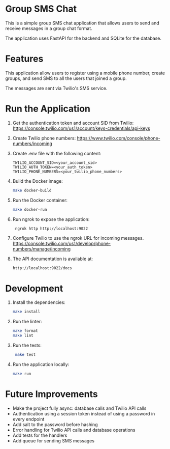 # Group SMS Chat

This is a simple group SMS chat application that allows users to send and receive messages in a group chat format. 

The application uses FastAPI for the backend and SQLite for the database.


# Features

This application allow users to register using a mobile phone number, create groups, and send SMS to all the users that joined a group.

The messages are sent via Twilio's SMS service.

# Run the Application

1. Get the authentication token and account SID from Twilio:
   https://console.twilio.com/us1/account/keys-credentials/api-keys

2. Create Twilio phone numbers:
   https://www.twilio.com/console/phone-numbers/incoming

3. Create .env file with the following content:
   ```
   TWILIO_ACCOUNT_SID=<your_account_sid>
   TWILIO_AUTH_TOKEN=<your_auth_token>
   TWILIO_PHONE_NUMBERS=<your_twilio_phone_numbers>
   ```

4. Build the Docker image:
   ```bash
   make docker-build
   ```

5. Run the Docker container:
   ```bash
   make docker-run
   ```

6. Run ngrok to expose the application:
   ```bash
    ngrok http http://localhost:9022
   ```

7. Configure Twilio to use the ngrok URL for incoming messages.
https://console.twilio.com/us1/develop/phone-numbers/manage/incoming

8. The API documentation is available at:
   ```
   http://localhost:9022/docs
   ```

# Development

1. Install the dependencies:
   ```bash
   make install
   ```

2. Run the linter:
   ```bash
   make format
   make lint
   ```

3. Run the tests:
   ```bash
    make test
    ```

4. Run the application locally:
   ```bash
   make run
   ```

# Future Improvements

- Make the project fully async: database calls and Twilio API calls
- Authentication using a session token instead of using a password in every endpoint
- Add salt to the password before hashing
- Error handling for Twilio API calls and database operations
- Add tests for the handlers
- Add queue for sending SMS messages